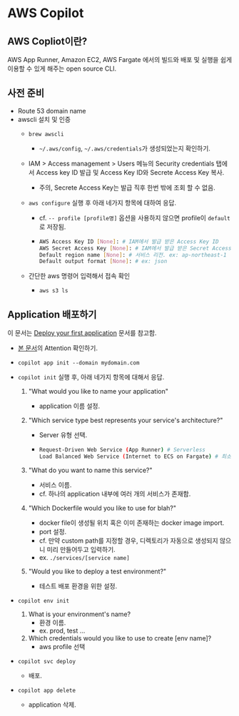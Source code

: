# AWS Copilot

## AWS Copliot이란?

AWS App Runner, Amazon EC2, AWS Fargate 에서의 빌드와 배포 및 실행을 쉽게 이용할 수 있게 해주는 open source CLI.  

## 사전 준비

- Route 53 domain name
- awscli 설치 및 인증
  - `brew awscli`
    - `~/.aws/config`, `~/.aws/credentials`가 생성되었는지 확인하기.
  - IAM > Access management > Users 메뉴의 Security credentials 탭에서 Access key ID 발급 및 Access Key ID와 Secrete Access Key 복사.
    - 주의, Secrete Access Key는 발급 직후 한번 밖에 조회 할 수 없음.
  - `aws configure` 실행 후 아래 네가지 항목에 대하여 응답.
    - cf. `-- profile [profile명]` 옵션을 사용하지 않으면 profile이 `default`로 저장됨.

    - ```bash
      AWS Access Key ID [None]: # IAM에서 발급 받은 Access Key ID
      AWS Secret Access Key [None]: # IAM에서 발급 받은 Secret Access Key
      Default region name [None]: # 서비스 리전. ex: ap-northeast-1
      Default output format [None]: # ex: json
      ```

  - 간단한 aws 명령어 입력해서 접속 확인
    - `aws s3 ls`

## Application 배포하기

이 문서는 [Deploy your first application](https://aws.github.io/copilot-cli/docs/getting-started/first-app-tutorial/) 문서를 참고함. 


- [본 문서](https://aws.github.io/copilot-cli/docs/developing/domain/)의 Attention  확인하기.  
- `copilot app init --domain mydomain.com`
- `copilot init` 실행 후, 아래 네가지 항목에 대해서 응답.
  1. "What would you like to name your application"
      - application 이름 설정.

  2. "Which service type best represents your service's architecture?"
      - Server 유형 선택.

      - ```bash
        Request-Driven Web Service (App Runner) # Serverless 
        Load Balanced Web Service (Internet to ECS on Fargate) # 최소 1대 서버 유지됨.
        ```

  3. "What do you want to name this service?"
      - 서비스 이름.  
      - cf. 하나의 application 내부에 여러 개의 서비스가 존재함.  

  4. "Which Dockerfile would you like to use for blah?"
      - docker file이 생성될 위치 혹은 이미 존재하는 docker image import.  
      - port 설정.
      - cf. 만약 custom path를 지정할 경우, 디렉토리가 자동으로 생성되지 않으니 미리 만들어두고 입력하기.  
      - ex. `./services/[service name]`  

  5. "Would you like to deploy a test environment?"
      - 테스트 배포 환경을 위한 설정.

- `copilot env init`
  1. What is your environment's name?
      - 환경 이름. 
      - ex. prod, test ...
  2. Which credentials would you like to use to create [env name]?
      - aws profile 선택

- `copilot svc deploy`
  - 배포.

- `copilot app delete`
  - application 삭제.  
  